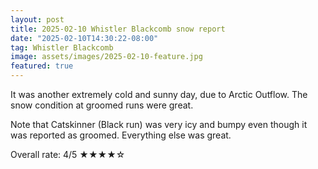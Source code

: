 ```yaml
---
layout: post
title: 2025-02-10 Whistler Blackcomb snow report
date: "2025-02-10T14:30:22-08:00"
tag: Whistler Blackcomb
image: assets/images/2025-02-10-feature.jpg
featured: true
---
```


It was another extremely cold and sunny day, due to Arctic Outflow. The snow condition at groomed runs were great.

Note that Catskinner (Black run) was very icy and bumpy even though it was reported as groomed. Everything else was great.

Overall rate: 4/5 ★★★★☆
